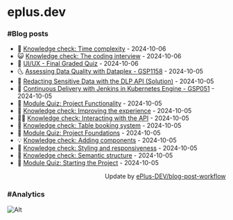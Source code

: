 # eplus.dev

### #Blog posts

<!-- BLOG-POST-LIST:START -->
 - 🧰 [Knowledge check: Time complexity](https://eplus.dev/knowledge-check-time-complexity) - 2024-10-06
 - 😺 [Knowledge check: The coding interview](https://eplus.dev/knowledge-check-the-coding-interview) - 2024-10-06
 - 🗽 [UI/UX - Final Graded Quiz](https://eplus.dev/uiux-final-graded-quiz) - 2024-10-06
 - 🌜 [Assessing Data Quality with Dataplex - GSP1158](https://eplus.dev/assessing-data-quality-with-dataplex-gsp1158) - 2024-10-05
 - 📝 [Redacting Sensitive Data with the DLP API &lpar;Solution&rpar;](https://eplus.dev/redacting-sensitive-data-with-the-dlp-api-solution) - 2024-10-05
 - 🚀 [Continuous Delivery with Jenkins in Kubernetes Engine - GSP051](https://eplus.dev/continuous-delivery-with-jenkins-in-kubernetes-engine-gsp051) - 2024-10-05
 - 💼 [Module Quiz: Project Functionality](https://eplus.dev/module-quiz-project-functionality) - 2024-10-05
 - 🦣 [Knowledge check: Improving the experience](https://eplus.dev/knowledge-check-improving-the-experience) - 2024-10-05
 - 👨‍🏫 [Knowledge check: Interacting with the API](https://eplus.dev/knowledge-check-interacting-with-the-api) - 2024-10-05
 - 🔭 [Knowledge check: Table booking system](https://eplus.dev/knowledge-check-table-booking-system) - 2024-10-05
 - 🤡 [Module Quiz: Project Foundations](https://eplus.dev/module-quiz-project-foundations) - 2024-10-05
 - 💡 [Knowledge check: Adding components](https://eplus.dev/knowledge-check-adding-components) - 2024-10-05
 - 🦣 [Knowledge check: Styling and responsiveness](https://eplus.dev/knowledge-check-styling-and-responsiveness) - 2024-10-05
 - 💪 [Knowledge check: Semantic structure](https://eplus.dev/knowledge-check-semantic-structure) - 2024-10-05
 - 🤡 [Module Quiz: Starting the Project](https://eplus.dev/module-quiz-starting-the-project) - 2024-10-05<!-- BLOG-POST-LIST:END -->

<div align="right">
  Update by <a target="_blank"
    href="https://github.com/ePlus-DEV/blog-post-workflow">ePlus-DEV/blog-post-workflow</a>
</div>

### #Analytics
![Alt](https://repobeats.axiom.co/api/embed/9990f7cddfbad8d834990b10ccad05f81ac1096f.svg "Repobeats analytics image")
